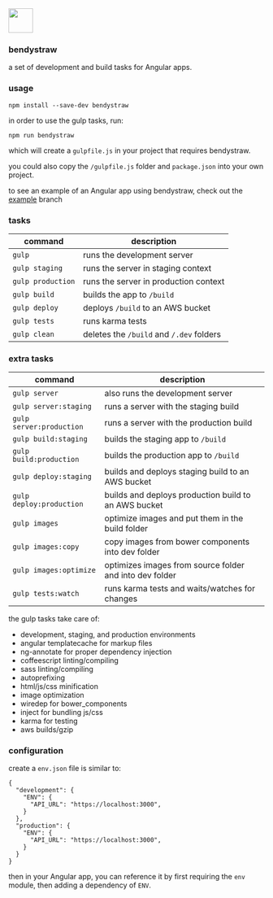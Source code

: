 <img src="https://raw.githubusercontent.com/gulpjs/artwork/master/gulp-2x.png" width="48">

### bendystraw

a set of development and build tasks for Angular apps.

### usage

    npm install --save-dev bendystraw

in order to use the gulp tasks, run:

    npm run bendystraw

which will create a `gulpfile.js` in your project that requires bendystraw.

you could also copy the `/gulpfile.js` folder and `package.json` into your own project.

to see an example of an Angular app using bendystraw, check out the [example](https://github.com/brousalis/bendystraw/tree/example) branch

### tasks

command | description
------- | ------------
`gulp` | runs the development server
`gulp staging` | runs the server in staging context
`gulp production` | runs the server in production context
`gulp build` | builds the app to `/build`
`gulp deploy` | deploys `/build` to an AWS bucket
`gulp tests` | runs karma tests
`gulp clean` | deletes the `/build` and `/.dev` folders

### extra tasks

command | description
------- | ------------
`gulp server` | also runs the development server
`gulp server:staging` | runs a server with the staging build
`gulp server:production` | runs a server with the production build
`gulp build:staging` | builds the staging app to `/build`
`gulp build:production` | builds the production app to `/build`
`gulp deploy:staging` | builds and deploys staging build to an AWS bucket
`gulp deploy:production` | builds and deploys production build to an AWS bucket
`gulp images` | optimize images and put them in the build folder
`gulp images:copy` | copy images from bower components into dev folder
`gulp images:optimize` | optimizes images from source folder and into dev folder
`gulp tests:watch` | runs karma tests and waits/watches for changes

the gulp tasks take care of:

- development, staging, and production environments
- angular templatecache for markup files
- ng-annotate for proper dependency injection
- coffeescript linting/compiling
- sass linting/compiling
- autoprefixing
- html/js/css minification
- image optimization
- wiredep for bower_components
- inject for bundling js/css
- karma for testing
- aws builds/gzip

### configuration

create a `env.json` file is similar to:

    {
      "development": {
        "ENV": {
          "API_URL": "https://localhost:3000",
        }
      },
      "production": {
        "ENV": {
          "API_URL": "https://localhost:3000",
        }
      }
    }

then in your Angular app, you can reference it by first requiring the `env` module, then adding a dependency of `ENV`.
